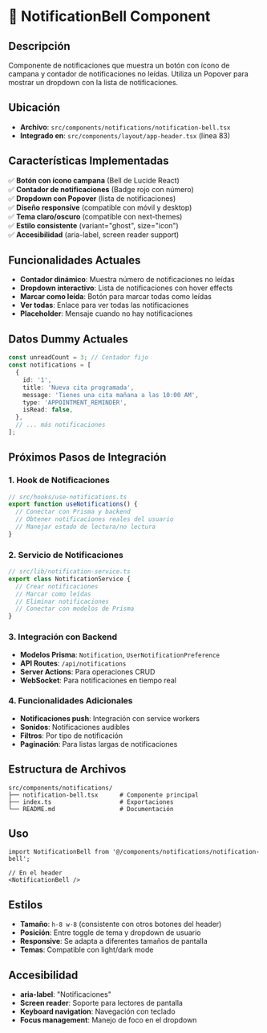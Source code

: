 # 🔔 NotificationBell Component

## Descripción

Componente de notificaciones que muestra un botón con ícono de campana y contador de notificaciones no leídas. Utiliza un Popover para mostrar un dropdown con la lista de notificaciones.

## Ubicación

- **Archivo**: `src/components/notifications/notification-bell.tsx`
- **Integrado en**: `src/components/layout/app-header.tsx` (línea 83)

## Características Implementadas

✅ **Botón con ícono campana** (Bell de Lucide React)  
✅ **Contador de notificaciones** (Badge rojo con número)  
✅ **Dropdown con Popover** (lista de notificaciones)  
✅ **Diseño responsive** (compatible con móvil y desktop)  
✅ **Tema claro/oscuro** (compatible con next-themes)  
✅ **Estilo consistente** (variant="ghost", size="icon")  
✅ **Accesibilidad** (aria-label, screen reader support)  

## Funcionalidades Actuales

- **Contador dinámico**: Muestra número de notificaciones no leídas
- **Dropdown interactivo**: Lista de notificaciones con hover effects
- **Marcar como leída**: Botón para marcar todas como leídas
- **Ver todas**: Enlace para ver todas las notificaciones
- **Placeholder**: Mensaje cuando no hay notificaciones

## Datos Dummy Actuales

```typescript
const unreadCount = 3; // Contador fijo
const notifications = [
  {
    id: '1',
    title: 'Nueva cita programada',
    message: 'Tienes una cita mañana a las 10:00 AM',
    type: 'APPOINTMENT_REMINDER',
    isRead: false,
  },
  // ... más notificaciones
];
```

## Próximos Pasos de Integración

### 1. Hook de Notificaciones
```typescript
// src/hooks/use-notifications.ts
export function useNotifications() {
  // Conectar con Prisma y backend
  // Obtener notificaciones reales del usuario
  // Manejar estado de lectura/no lectura
}
```

### 2. Servicio de Notificaciones
```typescript
// src/lib/notification-service.ts
export class NotificationService {
  // Crear notificaciones
  // Marcar como leídas
  // Eliminar notificaciones
  // Conectar con modelos de Prisma
}
```

### 3. Integración con Backend
- **Modelos Prisma**: `Notification`, `UserNotificationPreference`
- **API Routes**: `/api/notifications`
- **Server Actions**: Para operaciones CRUD
- **WebSocket**: Para notificaciones en tiempo real

### 4. Funcionalidades Adicionales
- **Notificaciones push**: Integración con service workers
- **Sonidos**: Notificaciones audibles
- **Filtros**: Por tipo de notificación
- **Paginación**: Para listas largas de notificaciones

## Estructura de Archivos

```
src/components/notifications/
├── notification-bell.tsx      # Componente principal
├── index.ts                   # Exportaciones
└── README.md                  # Documentación
```

## Uso

```tsx
import NotificationBell from '@/components/notifications/notification-bell';

// En el header
<NotificationBell />
```

## Estilos

- **Tamaño**: `h-8 w-8` (consistente con otros botones del header)
- **Posición**: Entre toggle de tema y dropdown de usuario
- **Responsive**: Se adapta a diferentes tamaños de pantalla
- **Temas**: Compatible con light/dark mode

## Accesibilidad

- **aria-label**: "Notificaciones"
- **Screen reader**: Soporte para lectores de pantalla
- **Keyboard navigation**: Navegación con teclado
- **Focus management**: Manejo de foco en el dropdown

